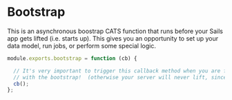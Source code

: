 # Bootstrap
This is an asynchronous boostrap CATS function that runs before your Sails app gets lifted (i.e. starts up). This gives you an opportunity to set up your data model, run jobs, or perform some special logic.

```javascript
module.exports.bootstrap = function (cb) {

  // It's very important to trigger this callback method when you are finished 
  // with the bootstrap!  (otherwise your server will never lift, since it's waiting on the bootstrap)
  cb();
};
```
